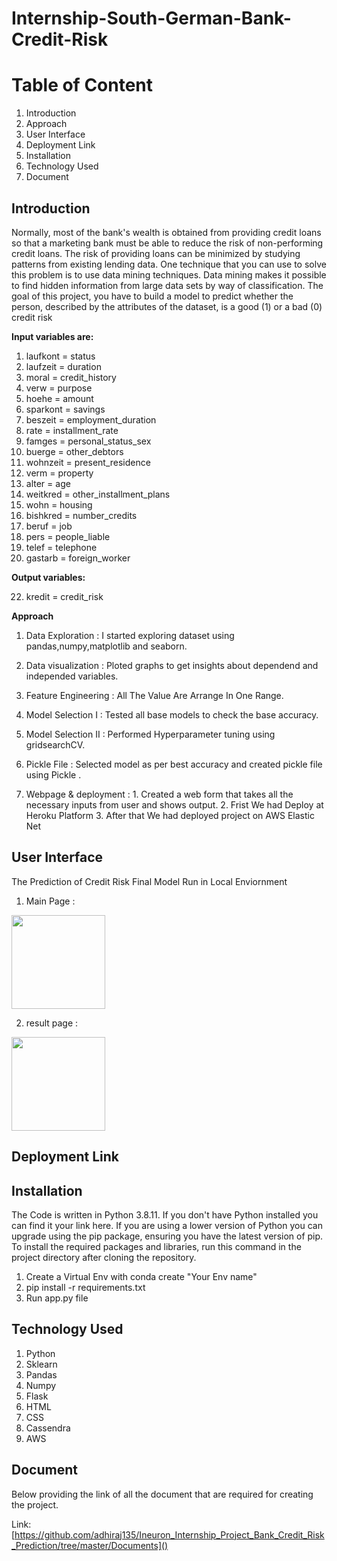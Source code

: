 # **Internship-South-German-Bank-Credit-Risk**

# **Table of Content**

1. Introduction
2. Approach
3. User Interface
4. Deployment Link
5. Installation
6. Technology Used
7. Document

## **Introduction**

Normally, most of the bank's wealth is obtained from providing credit loans so that a marketing bank must be able to reduce the risk of non-performing credit loans. The risk of providing loans can be minimized by studying patterns from existing lending data. One technique that you can use to solve this problem is to use data mining techniques. Data mining makes it possible to find hidden information from large data sets by way of classification. The goal of this project, you have to build a model to predict whether the person, described by the attributes of the dataset, is a good (1) or a bad (0) credit risk

**Input variables are:**

1. laufkont = status
2. laufzeit = duration
3. moral = credit_history
4. verw = purpose
5. hoehe = amount
6. sparkont = savings
7. beszeit = employment_duration
8. rate = installment_rate
9. famges = personal_status_sex
10. buerge = other_debtors
11. wohnzeit = present_residence
12. verm = property
13. alter = age
14. weitkred = other_installment_plans
15. wohn = housing
16. bishkred = number_credits
17. beruf = job
18. pers = people_liable
19. telef = telephone
20. gastarb = foreign_worker

**Output variables:**

22. kredit = credit_risk

**Approach**

1. Data Exploration     : I started exploring dataset using pandas,numpy,matplotlib and seaborn. 

2. Data visualization   : Ploted graphs to get insights about dependend and independed variables. 

3. Feature Engineering  :  All The Value Are Arrange In One Range.

4. Model Selection I    :  Tested all base models to check the base accuracy.
                       
5. Model Selection II   :  Performed Hyperparameter tuning using gridsearchCV.

6. Pickle File          :  Selected model as per best accuracy and created pickle file using Pickle .

7. Webpage & deployment :  1. Created a web form that takes all the necessary inputs from user and shows output.
                           2. Frist We had Deploy at Heroku Platform
                           3. After that We had deployed project on AWS Elastic Net

## **User Interface**

The Prediction of Credit Risk Final Model Run in Local Enviornment

1. Main Page :

<img height="150" src="C:\Users\DELL\Pictures\credit_risk1.png.JPG" width="150"/>

2. result page :

<img height="150" src="C:\Users\DELL\Pictures\credit.PNG" width="150"/>



## **Deployment Link**

## **Installation**

The Code is written in Python 3.8.11. If you don't have Python installed you can find it your link here. If you are using a lower version of Python you can upgrade using the pip package, ensuring you have the latest version of pip. To install the required packages and libraries, run this command in the project directory after cloning the repository.

1. Create a Virtual Env with conda create "Your Env name"
2. pip install -r requirements.txt
3. Run app.py file

## **Technology Used**
1. Python
2. Sklearn
3. Pandas
4. Numpy
5. Flask
6. HTML
7. CSS
8. Cassendra
9. AWS

## **Document**

Below providing the link of all the document that are required for creating the project.

Link: [https://github.com/adhiraj135/Ineuron_Internship_Project_Bank_Credit_Risk_Prediction/tree/master/Documents]()